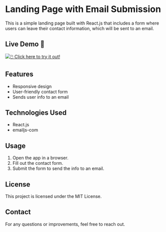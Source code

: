 # Landing Page with Email Submission

This is a simple landing page built with React.js that includes a form where users can leave their contact information, which will be sent to an email.

## Live Demo 🚀  
[![🖱️ Click here to try it out!](https://img.shields.io/badge/Try%20it%20Now%20🚀-blue?style=for-the-badge)](https://www.meah-shearim.com)

## Features
- Responsive design
- User-friendly contact form
- Sends user info to an email

## Technologies Used
- React.js
- emailjs-com

## Usage
1. Open the app in a browser.
2. Fill out the contact form.
3. Submit the form to send the info to an email.

## License
This project is licensed under the MIT License.

## Contact
For any questions or improvements, feel free to reach out.

